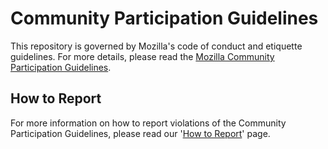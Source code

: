 # Community Participation Guidelines

This repository is governed by Mozilla's code of conduct and etiquette
guidelines. For more details, please read the
[Mozilla Community Participation Guidelines][participation].

## How to Report

For more information on how to report violations of the Community
Participation Guidelines, please read our '[How to Report][reporting]' page.

[participation]: https://www.mozilla.org/about/governance/policies/participation/
[reporting]: https://www.mozilla.org/about/governance/policies/participation/reporting/
